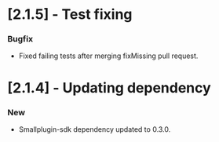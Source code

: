 # [2.1.5] - Test fixing
### Bugfix
-  Fixed failing tests after merging fixMissing pull request.

# [2.1.4] - Updating dependency
### New
- Smallplugin-sdk dependency updated to 0.3.0.